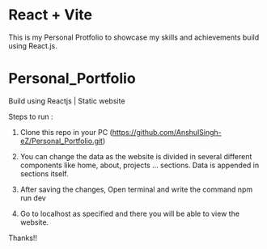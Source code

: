 # React + Vite

This is my Personal Protfolio to showcase my skills and achievements build using React.js.

# Personal_Portfolio
Build using Reactjs | Static website

Steps to run : 

1) Clone this repo in your PC (https://github.com/AnshulSingh-eZ/Personal_Portfolio.git)
2) You can change the data as the website is divided in several different components like home, about, projects ... sections. Data is appended in sections itself.
3) After saving the changes, Open terminal and write the command 
npm run dev

4) Go to localhost as specified and there you will be able to view the website.

Thanks!!
